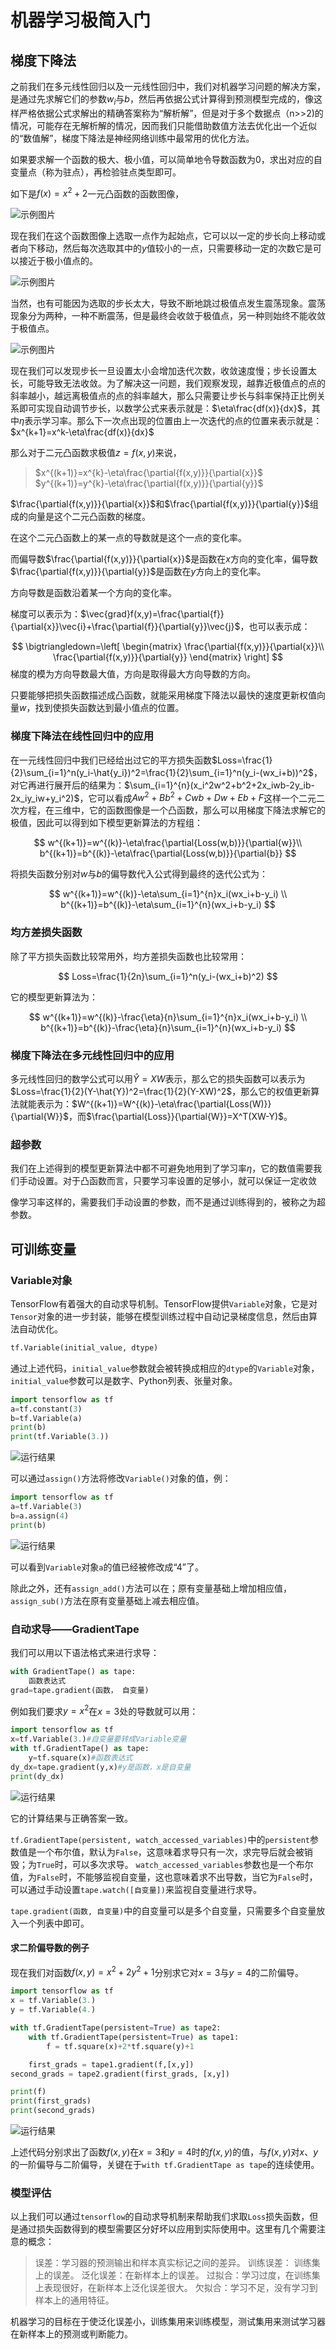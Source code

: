# 机器学习极简入门

## 梯度下降法

之前我们在多元线性回归以及一元线性回归中，我们对机器学习问题的解决方案，是通过先求解它们的参数$w_i$与$b$，然后再依据公式计算得到预测模型完成的，像这样严格依据公式求解出的精确答案称为“解析解”，但是对于多个数据点（n>>2)的情况，可能存在无解析解的情况，因而我们只能借助数值方法去优化出一个近似的“数值解”，梯度下降法是神经网络训练中最常用的优化方法。

如果要求解一个函数的极大、极小值，可以简单地令导数函数为0，求出对应的自变量点（称为驻点），再检验驻点类型即可。

如下是$f(x)=x^2+2$一元凸函数的函数图像，

![示例图片](./img/1.png)

现在我们在这个函数图像上选取一点作为起始点，它可以以一定的步长向上移动或者向下移动，然后每次选取其中的$y$值较小的一点，只需要移动一定的次数它是可以接近于极小值点的。

![示例图片](./img/2.png)

当然，也有可能因为选取的步长太大，导致不断地跳过极值点发生震荡现象。震荡现象分为两种，一种不断震荡，但是最终会收敛于极值点，另一种则始终不能收敛于极值点。

![示例图片](./img/3.png)

现在我们可以发现步长一旦设置太小会增加迭代次数，收敛速度慢；步长设置太长，可能导致无法收敛。为了解决这一问题，我们观察发现，越靠近极值点的点的斜率越小，越远离极值点的点的斜率越大，那么只需要让步长与斜率保持正比例关系即可实现自动调节步长，以数学公式来表示就是：$\eta\frac{df(x)}{dx}$，其中$\eta$表示学习率。那么下一次点出现的位置由上一次迭代的点的位置来表示就是：$x^{k+1}=x^k-\eta\frac{df(x)}{dx}$

那么对于二元凸函数求极值$z=f(x,y)$来说，

> $x^{(k+1)}=x^{k}-\eta\frac{\partial{f(x,y)}}{\partial{x}}$
> $y^{(k+1)}=y^{k}-\eta\frac{\partial{f(x,y)}}{\partial{y}}$

$\frac{\partial{f(x,y)}}{\partial{x}}$和$\frac{\partial{f(x,y)}}{\partial{y}}$组成的向量是这个二元凸函数的梯度。

在这个二元凸函数上的某一点的导数就是这个一点的变化率。

而偏导数$\frac{\partial{f(x,y)}}{\partial{x}}$是函数在$x$方向的变化率，偏导数$\frac{\partial{f(x,y)}}{\partial{y}}$是函数在$y$方向上的变化率。

方向导数是函数沿着某一个方向的变化率。

梯度可以表示为：$\vec{grad}f(x,y)=\frac{\partial{f}}{\partial{x}}\vec{i}+\frac{\partial{f}}{\partial{y}}\vec{j}$，也可以表示成：

$$
\bigtriangledown=\left[
\begin{matrix}
\frac{\partial{f(x,y)}}{\partial{x}}\\
\frac{\partial{f(x,y)}}{\partial{y}}
\end{matrix}
\right] 
$$
梯度的模为方向导数最大值，方向是取得最大方向导数的方向。

只要能够把损失函数描述成凸函数，就能采用梯度下降法以最快的速度更新权值向量$w$，找到使损失函数达到最小值点的位置。

### 梯度下降法在线性回归中的应用

在一元线性回归中我们已经给出过它的平方损失函数$Loss=\frac{1}{2}\sum_{i=1}^n(y_i-\hat{y_i})^2=\frac{1}{2}\sum_{i=1}^n(y_i-(wx_i+b))^2$，对它再进行展开后的结果为：$\sum_{i=1}^{n}(x_i^2w^2+b^2+2x_iwb-2y_ib-2x_iy_iw+y_i^2)$，它可以看成$Aw^2+Bb^2+Cwb+Dw+Eb+F$这样一个二元二次方程，在三维中，它的函数图像是一个凸函数，那么可以用梯度下降法求解它的极值，因此可以得到如下模型更新算法的方程组：

$$
w^{(k+1)}=w^{(k)}-\eta\frac{\partial{Loss(w,b)}}{\partial{w}}\\
b^{(k+1)}=b^{(k)}-\eta\frac{\partial{Loss(w,b)}}{\partial{b}}
$$

将损失函数分别对$w$与$b$的偏导数代入公式得到最终的迭代公式为：

$$
w^{(k+1)}=w^{(k)}-\eta\sum_{i=1}^{n}x_i(wx_i+b-y_i) \\
b^{(k+1)}=b^{(k)}-\eta\sum_{i=1}^{n}(wx_i+b-y_i)
$$

### 均方差损失函数

除了平方损失函数比较常用外，均方差损失函数也比较常用：

$$
Loss=\frac{1}{2n}\sum_{i=1}^n(y_i-(wx_i+b)^2)
$$

它的模型更新算法为：

$$
w^{(k+1)}=w^{(k)}-\frac{\eta}{n}\sum_{i=1}^{n}x_i(wx_i+b-y_i) \\
b^{(k+1)}=b^{(k)}-\frac{\eta}{n}\sum_{i=1}^{n}(wx_i+b-y_i)
$$

### 梯度下降法在多元线性回归中的应用

多元线性回归的数学公式可以用$\hat{Y}=XW$表示，那么它的损失函数可以表示为$Loss=\frac{1}{2}(Y-\hat{Y})^2=\frac{1}{2}(Y-XW)^2$，那么它的权值更新算法就能表示为：$W^{(k+1)}=W^{(k)}-\eta\frac{\partial{Loss(W)}}{\partial{W}}$，而$\frac{\partial{Loss}}{\partial{W}}=X^T(XW-Y)$。

### 超参数

我们在上述得到的模型更新算法中都不可避免地用到了学习率$\eta$，它的数值需要我们手动设置。对于凸函数而言，只要学习率设置的足够小，就可以保证一定收敛

像学习率这样的，需要我们手动设置的参数，而不是通过训练得到的，被称之为超参数。

## 可训练变量

### Variable对象

TensorFlow有着强大的自动求导机制。TensorFlow提供`Variable`对象，它是对`Tensor`对象的进一步封装，能够在模型训练过程中自动记录梯度信息，然后由算法自动优化。

```python
tf.Variable(initial_value, dtype)
```

通过上述代码，`initial_value`参数就会被转换成相应的`dtype`的`Variable`对象，`initial_value`参数可以是数字、Python列表、张量对象。

```python
import tensorflow as tf
a=tf.constant(3)
b=tf.Variable(a)
print(b)
print(tf.Variable(3.))
```

![运行结果](./img/1.png)

可以通过`assign()`方法将修改`Variable()`对象的值，例：

```python
import tensorflow as tf
a=tf.Variable(3)
b=a.assign(4)
print(b)
```

![运行结果](./img/5.png)

可以看到`Variable`对象`a`的值已经被修改成“4”了。

除此之外，还有`assign_add()`方法可以在；原有变量基础上增加相应值，`assign_sub()`方法在原有变量基础上减去相应值。

### 自动求导——GradientTape

我们可以用以下语法格式来进行求导：

```python
with GradientTape() as tape:
	函数表达式
grad=tape.gradient(函数， 自变量)
```

例如我们要求$y=x^2$在$x=3$处的导数就可以用：

```python
import tensorflow as tf
x=tf.Variable(3.)#自变量要转成Variable变量
with tf.GradientTape() as tape:
    y=tf.square(x)#函数表达式
dy_dx=tape.gradient(y,x)#y是函数，x是自变量
print(dy_dx)
```

![运行结果](./img/6.png)

它的计算结果与正确答案一致。

`tf.GradientTape(persistent, watch_accessed_variables)`中的`persistent`参数值是一个布尔值，默认为`False`，这意味着求导只有一次，求完导后就会被销毁；为`True`时，可以多次求导。
`watch_accessed_variables`参数也是一个布尔值，为`False`时，不能够监视自变量，这也意味着求不出导数，当它为`False`时，可以通过手动设置`tape.watch([自变量])`来监视自变量进行求导。

`tape.gradient(函数, 自变量)`中的自变量可以是多个自变量，只需要多个自变量放入一个列表中即可。

#### 求二阶偏导数的例子

现在我们对函数$f(x,y)=x^2+2y^2+1$分别求它对$x=3$与$y=4$的二阶偏导。

```python
import tensorflow as tf
x = tf.Variable(3.)
y = tf.Variable(4.)

with tf.GradientTape(persistent=True) as tape2:
    with tf.GradientTape(persistent=True) as tape1:
        f = tf.square(x)+2*tf.square(y)+1

    first_grads = tape1.gradient(f,[x,y])
second_grads = tape2.gradient(first_grads, [x,y])

print(f)
print(first_grads)
print(second_grads)
```

![运行结果](./img/7.png)

上述代码分别求出了函数$f(x,y)$在$x=3$和$y=4$时的$f(x, y)$的值，与$f(x, y)$对$x$、$y$的一阶偏导与二阶偏导，关键在于`with tf.GradientTape as tape`的连续使用。

### 模型评估

以上我们可以通过`tensorflow`的自动求导机制来帮助我们求取`Loss`损失函数，但是通过损失函数得到的模型需要区分好坏以应用到实际使用中。这里有几个需要注意的概念：

> 误差：学习器的预测输出和样本真实标记之间的差异。
> 训练误差： 训练集上的误差。
> 泛化误差：在新样本上的误差。
> 过拟合：学习过度，在训练集上表现很好，在新样本上泛化误差很大。
> 欠拟合：学习不足，没有学习到样本上的通用特征。

机器学习的目标在于使泛化误差小，训练集用来训练模型，测试集用来测试学习器在新样本上的预测或判断能力。

